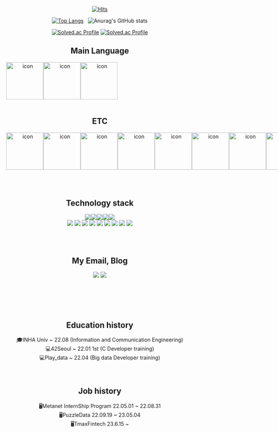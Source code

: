 <div align=center>
  
[![Hits](https://hits.seeyoufarm.com/api/count/incr/badge.svg?url=https%3A%2F%2Fgithub.com%2Fukjinlee66&count_bg=%233DA6C8&title_bg=%23C6CD65&icon=&icon_color=%23E7E7E7&title=visit&edge_flat=false)](https://hits.seeyoufarm.com)
  
<div align=center>

[![Top Langs](https://github-readme-stats.vercel.app/api/top-langs/?username=ukjinlee66)](https://github.com/anuraghazra/github-readme-stats)&nbsp;&nbsp;
![Anurag's GitHub stats](https://github-readme-stats.vercel.app/api?username=ukjinlee66&count_private=true&show_icons=true&theme=cobalt)

<div align=center>

[![Solved.ac Profile](http://mazassumnida.wtf/api/v2/generate_badge?boj=fruit)](https://solved.ac/fruit/)
[![Solved.ac Profile](http://mazassumnida.wtf/api/v2/generate_badge?boj=ukjinlee)](https://solved.ac/ukjinlee/)

<div align=center>

## Main Language<br>
<div style="display: flex; align-items: flex-start;">
<img src="https://techstack-generator.vercel.app/cpp-icon.svg" alt="icon" width="100" height="100" />
<img src="https://techstack-generator.vercel.app/python-icon.svg" alt="icon" width="100" height="100" />
<img src="https://techstack-generator.vercel.app/java-icon.svg" alt="icon" width="100" height="100" />
</div><br>

<div align=center>

## ETC<br>
<div style="display: flex; align-items: flex-start; ">
<img src="https://techstack-generator.vercel.app/js-icon.svg" alt="icon" width="100" height="100" />
<img src="https://techstack-generator.vercel.app/react-icon.svg" alt="icon" width="100" height="100" />
<img src="https://techstack-generator.vercel.app/restapi-icon.svg" alt="icon" width="100" height="100" />
<img src="https://techstack-generator.vercel.app/github-icon.svg" alt="icon" width="100" height="100" />
<img src="https://techstack-generator.vercel.app/docker-icon.svg" alt="icon" width="100" height="100" />
<img src="https://techstack-generator.vercel.app/kubernetes-icon.svg" alt="icon" width="100" height="100" />
<img src="https://techstack-generator.vercel.app/aws-icon.svg" alt="icon" width="100" height="100" />
<img src="https://techstack-generator.vercel.app/nginx-icon.svg" alt="icon" width="100" height="100" />
<img src="https://techstack-generator.vercel.app/mysql-icon.svg" alt="icon" width="100" height="100" />
</div>


<br><br>

## Technology stack<br>
  
![](https://img.shields.io/badge/-C-fff?&logo=c&logoColor=007396)![](https://img.shields.io/badge/-C++-fff?&logo=c%2B%2B&logoColor=007396)![](https://img.shields.io/badge/-Kubernetes-fff?&logo=kubernetes)![](https://img.shields.io/badge/-Docker-fff?&logo=Docker)![](https://img.shields.io/badge/-Java-fff?&logo=Java&logoColor=007396)<br>![](https://img.shields.io/badge/-MySQL-fff?&logo=mysql&logoColor=007396)
![](https://img.shields.io/badge/-HTML5-fff?&logo=HTML5&logoColor=#E34F26)
![](https://img.shields.io/badge/-CSS3-fff?&logo=CSS3&logoColor=1572B6)
![](https://img.shields.io/badge/-Spring-fff?&logo=Spring&logoColor=#6DB33F)
![](https://img.shields.io/badge/-MongoDB-fff?&logo=MongoDB)
![](https://img.shields.io/badge/-Python-fff?&logo=Python)
![](https://img.shields.io/badge/-React-fff?&logo=React)
![](https://img.shields.io/badge/-AWS-fff?&logo=AmazonAWS&logoColor=black)
![](https://img.shields.io/badge/-GCP-fff?&logo=GoogleCloud)
  
<br><br>

## My Email, Blog

<a href="mailto:ukjinlee66@gmail.com" target="_blank"><img src="https://img.shields.io/badge/Gmail-de0101?style=soft-square&logo=gmail&logoColor=white"/></a>
<a href="https://ukjinlee.tistory.com" target="_blank"><img src="https://img.shields.io/badge/Blog-ffffff?style=soft-square&logo=Github&logoColor=black"/></a>

<br><br><br><br>
  
## Education history<br>
🎓INHA Univ ~ 22.08 (Information and Communication Engineering)<br>
💻42Seoul ~ 22.01 1st (C Developer training)<br>
💻Play_data ~ 22.04 (Big data Developer training)<br>
<br><br>
## Job history<br>
🖥Metanet InternShip Program 22.05.01 ~ 22.08.31<br>
🖥PuzzleData 22.09.19 ~ 23.05.04 <br>
🖥TmaxFintech 23.6.15 ~ <br>

